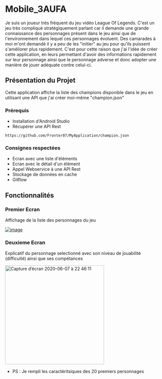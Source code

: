 # Mobile_3AUFA

Je suis un joueur très fréquent du jeu vidéo League Of Legends. C'est un jeu très compliqué stratégiquement parlant car il demande une grande connaissance des personnages présent dans le jeu ainsi que de l'environnement dans lequel ces personnages évoluent. Des camarades à moi m'ont demandé il y a peu de les "initier" au jeu pour qu'ils puissent s'améliorer plus rapidement. C'est pour cette raison que j'ai l'idée de créer cette application, en leurs permettant d'avoir des informations rapidement sur leur personnage ainsi que le personnage adverse et donc adopter une manière de jouer adéquate contre celui-ci.

## Présentation du Projet

Cette application affiche la liste des champions disponible dans le jeu en utilisant une API que j'ai créer moi-même "champion.json"

### Prérequis

* Installation d'Android Studio
* Récupérer une API Rest

```
https://github.com/Fronter07/MyApplication/champion.json
```

### Consignes respectées

* Ecran avec une liste d'éléments
* Ecran avec le détail d'un élément
* Appel Webservice à une API Rest
* Stockage de données en cache
* Gitflow

## Fonctionnalités

### Premier Ecran

Affichage de la liste des personnages du jeu

[
![image](https://user-images.githubusercontent.com/62753718/83982968-f1e10d00-a92a-11ea-86de-f63e0e1ce01f.png)
](url)


### Deuxieme Ecran 

Explicatif du personnage selectionné avec son niveau de jouabilité (difficulté) ainsi que ses compétances

<img width="320" alt="Capture d’écran 2020-06-07 à 22 46 11" src="https://user-images.githubusercontent.com/62753715/83980031-b4708580-a912-11ea-8f3d-f80371c6243c.png">


* PS : Je rempli les caractéritsiques des 20 premiers personnages
